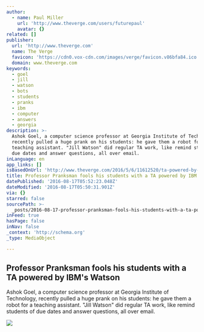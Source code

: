 ```yaml
---
author:
  - name: Paul Miller
    url: 'http://www.theverge.com/users/futurepaul'
    avatar: {}
related: []
publisher:
  url: 'http://www.theverge.com'
  name: The Verge
  favicon: 'https://cdn0.vox-cdn.com/images/verge/favicon.v86bfa84.ico'
  domain: www.theverge.com
keywords:
  - goel
  - jill
  - watson
  - bots
  - students
  - pranks
  - ibm
  - computer
  - answers
  - georgia
description: >-
  Ashok Goel, a computer science professor at Georgia Institute of Technology,
  recently pulled a huge prank on his students: he gave them a robot for a
  teaching assistant. "Jill Watson" did regular TA work, like remind students of
  due dates and answer questions, all over email.
inLanguage: en
app_links: []
isBasedOnUrl: 'http://www.theverge.com/2016/5/6/11612520/ta-powered-by-ibm-watson'
title: Professor Pranksman fools his students with a TA powered by IBM's Watson
datePublished: '2016-08-17T05:52:23.048Z'
dateModified: '2016-08-17T05:50:31.901Z'
via: {}
starred: false
sourcePath: >-
  _posts/2016-08-17-professor-pranksman-fools-his-students-with-a-ta-powered-by.md
inFeed: true
hasPage: false
inNav: false
_context: 'http://schema.org'
_type: MediaObject

---
```

<article style=""><h1>Professor Pranksman fools his students with a TA powered by IBM's Watson</h1><p>Ashok Goel, a computer science professor at Georgia Institute of Technology, recently pulled a huge prank on his students: he gave them a robot for a teaching assistant. "Jill Watson" did regular TA work, like remind students of due dates and answer questions, all over email.</p><img src="https://cdn3.vox-cdn.com/thumbor/MQYRljrVBj8ab13siUXJZkWvvtM=/0x48:505x332/1600x900/cdn0.vox-cdn.com/uploads/chorus_image/image/49514609/2225507-caprica_6.0.0.jpg" /></article>